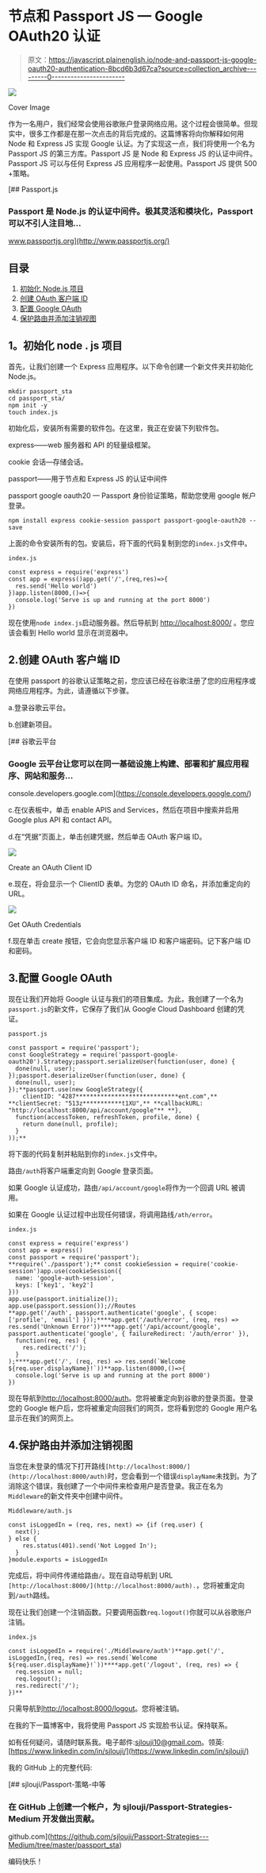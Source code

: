 # 节点和 Passport JS — Google OAuth20 认证

> 原文：<https://javascript.plainenglish.io/node-and-passport-js-google-oauth20-authentication-8bcd6b3d67ca?source=collection_archive---------0----------------------->

![](img/53fdc9075ec227d27bf62cc7483b190f.png)

Cover Image

作为一名用户，我们经常会使用谷歌账户登录网络应用。这个过程会很简单。但现实中，很多工作都是在那一次点击的背后完成的。这篇博客将向你解释如何用 Node 和 Express JS 实现 Google 认证。为了实现这一点，我们将使用一个名为 Passport JS 的第三方库。Passport JS 是 Node 和 Express JS 的认证中间件。Passport JS 可以与任何 Express JS 应用程序一起使用。Passport JS 提供 500 +策略。

[](http://www.passportjs.org/) [## Passport.js

### Passport 是 Node.js 的认证中间件。极其灵活和模块化，Passport 可以不引人注目地…

www.passportjs.org](http://www.passportjs.org/) 

## 目录

1.  [初始化 Node.js 项目](#c475)
2.  [创建 OAuth 客户端 ID](#e3c8)
3.  [配置 Google OAuth](#9093)
4.  [保护路由并添加注销视图](#fb32)

## **1。初始化 node . js 项目**

首先，让我们创建一个 Express 应用程序。以下命令创建一个新文件夹并初始化 Node.js。

```
mkdir passport_sta
cd passport_sta/
npm init -y
touch index.js
```

初始化后，安装所有需要的软件包。在这里，我正在安装下列软件包。

express——web 服务器和 API 的轻量级框架。

cookie 会话—存储会话。

passport——用于节点和 Express JS 的认证中间件

passport google oauth20 — Passport 身份验证策略，帮助您使用 google 帐户登录。

```
npm install express cookie-session passport passport-google-oauth20 --save
```

上面的命令安装所有的包。安装后，将下面的代码复制到您的`index.js`文件中。

`index.js`

```
const express = require('express')
const app = express()app.get('/',(req,res)=>{
  res.send('Hello world')
})app.listen(8000,()=>{
  console.log('Serve is up and running at the port 8000')
})
```

现在使用`node index.js`启动服务器。然后导航到 [http://localhost:8000/](http://localhost:8000/) 。您应该会看到 Hello world 显示在浏览器中。

## 2.**创建 OAuth 客户端 ID**

在使用 passport 的谷歌认证策略之前，您应该已经在谷歌注册了您的应用程序或网络应用程序。为此，请遵循以下步骤。

a.登录谷歌云平台。

b.创建新项目。

[](https://console.developers.google.com/) [## 谷歌云平台

### Google 云平台让您可以在同一基础设施上构建、部署和扩展应用程序、网站和服务…

console.developers.google.com](https://console.developers.google.com/) 

c.在仪表板中，单击 enable APIS and Services，然后在项目中搜索并启用 Google plus API 和 contact API。

d.在“凭据”页面上，单击创建凭据，然后单击 OAuth 客户端 ID。

![](img/41de9483a8e4885332e17e1e6464a2da.png)

Create an OAuth Client ID

e.现在，将会显示一个 ClientID 表单。为您的 OAuth ID 命名，并添加重定向的 URL。

![](img/21198673ff6364298a57b430ec52a8e3.png)

Get OAuth Credentials

f.现在单击 create 按钮，它会向您显示客户端 ID 和客户端密码。记下客户端 ID 和密码。

## 3.**配置 Google OAuth**

现在让我们开始将 Google 认证与我们的项目集成。为此，我创建了一个名为`passport.js`的新文件，它保存了我们从 Google Cloud Dashboard 创建的凭证。

`passport.js`

```
const passport = require('passport');
const GoogleStrategy = require('passport-google-oauth20').Strategy;passport.serializeUser(function(user, done) {
  done(null, user);
});passport.deserializeUser(function(user, done) {
  done(null, user);
});**passport.use(new GoogleStrategy({
    clientID: "4287*****************************ent.com",** **clientSecret: "513z***********t1XU",** **callbackURL: "http://localhost:8000/api/account/google"** **},
  function(accessToken, refreshToken, profile, done) {
    return done(null, profile);
  }
));**
```

将下面的代码复制并粘贴到你的`index.js`文件中。

路由`/auth`将客户端重定向到 Google 登录页面。

如果 Google 认证成功，路由`/api/account/google`将作为一个回调 URL 被调用。

如果在 Google 认证过程中出现任何错误，将调用路线`/ath/error`。

`index.js`

```
const express = require('express')
const app = express()
const passport = require('passport');
**require('./passport');** const cookieSession = require('cookie-session')app.use(cookieSession({
  name: 'google-auth-session',
  keys: ['key1', 'key2']
}))
app.use(passport.initialize());
app.use(passport.session());//Routes
**app.get('/auth', passport.authenticate('google', { scope: ['profile', 'email'] }));****app.get('/auth/error', (req, res) => res.send('Unknown Error'))****app.get('/api/account/google', passport.authenticate('google', { failureRedirect: '/auth/error' }),
  function(req, res) {
    res.redirect('/');
  }
);****app.get('/', (req, res) => res.send(`Welcome ${req.user.displayName}!`))**app.listen(8000,()=>{
  console.log('Serve is up and running at the port 8000')
})
```

现在导航到[http://localhost:8000/auth](http://localhost:8000/auth)。您将被重定向到谷歌的登录页面。登录您的 Google 帐户后，您将被重定向回我们的网页，您将看到您的 Google 用户名显示在我们的网页上。

## 4.**保护路由并添加注销视图**

当您在未登录的情况下打开路线`[http://localhost:8000/](http://localhost:8000/auth)`时，您会看到一个错误`displayName`未找到。为了消除这个错误，我创建了一个中间件来检查用户是否登录。我正在名为`Middleware`的新文件夹中创建中间件。

`Middleware/auth.js`

```
const isLoggedIn = (req, res, next) => {if (req.user) {
  next();
} else {
    res.status(401).send('Not Logged In');
  }
}module.exports = isLoggedIn
```

完成后，将中间件传递给路由`/`。现在自动导航到 URL `[http://localhost:8000/](http://localhost:8000/auth).`，您将被重定向到`/auth`路线。

现在让我们创建一个注销函数。只要调用函数`req.logout()`你就可以从谷歌账户注销。

`index.js`

```
const isLoggedIn = require('./Middleware/auth')**app.get('/', isLoggedIn,(req, res) => res.send(`Welcome ${req.user.displayName}!`))****app.get('/logout', (req, res) => {
  req.session = null;
  req.logout();
  res.redirect('/');
})**
```

只需导航到[http://localhost:8000/logout](http://localhost:8000/logout)。您将被注销。

在我的下一篇博客中，我将使用 Passport JS 实现脸书认证。保持联系。

如有任何疑问，请随时联系我。电子邮件:sjlouji10@gmail.com。领英:[https://www.linkedin.com/in/sjlouji/](https://www.linkedin.com/in/sjlouji/)

我的 GitHub 上的完整代码:

[](https://github.com/sjlouji/Passport-Strategies---Medium/tree/master/passport_sta) [## sjlouji/Passport-策略-中等

### 在 GitHub 上创建一个帐户，为 sjlouji/Passport-Strategies-Medium 开发做出贡献。

github.com](https://github.com/sjlouji/Passport-Strategies---Medium/tree/master/passport_sta) 

编码快乐！